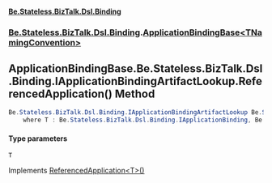 #### [Be.Stateless.BizTalk.Dsl.Binding](README.md 'README')
### [Be.Stateless.BizTalk.Dsl.Binding](Be.Stateless.BizTalk.Dsl.Binding.md 'Be.Stateless.BizTalk.Dsl.Binding').[ApplicationBindingBase&lt;TNamingConvention&gt;](ApplicationBindingBase_TNamingConvention_.md 'Be.Stateless.BizTalk.Dsl.Binding.ApplicationBindingBase<TNamingConvention>')

## ApplicationBindingBase<TNamingConvention>.Be.Stateless.BizTalk.Dsl.Binding.IApplicationBindingArtifactLookup.ReferencedApplication<T>() Method

```csharp
Be.Stateless.BizTalk.Dsl.Binding.IApplicationBindingArtifactLookup Be.Stateless.BizTalk.Dsl.Binding.IApplicationBindingArtifactLookup.ReferencedApplication<T>()
    where T : Be.Stateless.BizTalk.Dsl.Binding.IApplicationBinding, Be.Stateless.BizTalk.Dsl.Binding.IApplicationBindingArtifactLookup, Be.Stateless.BizTalk.Dsl.Binding.Convention.ISupportNameResolution;
```
#### Type parameters

<a name='Be.Stateless.BizTalk.Dsl.Binding.ApplicationBindingBase_TNamingConvention_.Be.Stateless.BizTalk.Dsl.Binding.IApplicationBindingArtifactLookup.ReferencedApplication_T_().T'></a>

`T`

Implements [ReferencedApplication&lt;T&gt;()](IApplicationBindingArtifactLookup.ReferencedApplication_T_().md 'Be.Stateless.BizTalk.Dsl.Binding.IApplicationBindingArtifactLookup.ReferencedApplication<T>()')